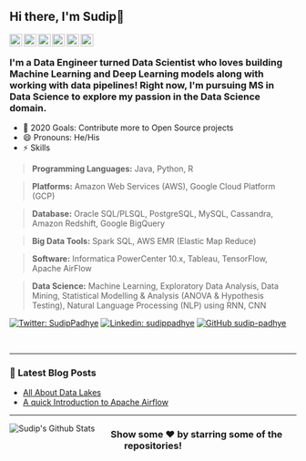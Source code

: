 ## Hi there, I'm Sudip👋

[<img align="left" alt="sudip-padhye | Medium" width="22px" src="https://cdn.jsdelivr.net/npm/simple-icons@3.4.0/icons/medium.svg" />][medium]
[<img align="left" alt="sudip-padhye | LinkedIn" width="22px" src="https://cdn.jsdelivr.net/npm/simple-icons@v3/icons/linkedin.svg" />][linkedin]
[<img align="left" alt="sudip-padhye | Twitter" width="22px" src="https://cdn.jsdelivr.net/npm/simple-icons@v3/icons/twitter.svg" />][twitter]
[<img align="left" alt="sudip-padhye | GitHub" width="22px" src="https://cdn.jsdelivr.net/npm/simple-icons@v3/icons/github.svg" />][github]
[<img align="left" alt="sudip-padhye | Instagram" width="22px" src="https://cdn.jsdelivr.net/npm/simple-icons@v3/icons/instagram.svg" />][instagram]
[<img align="left" alt="sudip-padhye | Facebook" width="22px" src="https://cdn.jsdelivr.net/npm/simple-icons@v3/icons/facebook.svg" />][facebook]

<br />

### I'm a Data Engineer turned Data Scientist who loves building Machine Learning and Deep Learning models along with working with data pipelines! Right now, I'm pursuing MS in Data Science to explore my passion in the Data Science domain.
- 🥅 2020 Goals: Contribute more to Open Source projects
- 😄 Pronouns: He/His
- ⚡ Skills

> **Programming Languages:** Java, Python, R

> **Platforms:** Amazon Web Services (AWS), Google Cloud Platform (GCP)

> **Database:** Oracle SQL/PLSQL, PostgreSQL, MySQL, Cassandra, Amazon Redshift, Google BigQuery

> **Big Data Tools:** Spark SQL, AWS EMR (Elastic Map Reduce)

> **Software:** Informatica PowerCenter 10.x, Tableau, TensorFlow, Apache AirFlow

> **Data Science:** Machine Learning, Exploratory Data Analysis, Data Mining, Statistical Modelling & Analysis (ANOVA & Hypothesis Testing), Natural Language Processing (NLP) using RNN, CNN 

[![Twitter: SudipPadhye](https://img.shields.io/twitter/follow/SudipPadhye?style=social)](https://twitter.com/SudipPadhye)
[![Linkedin: sudippadhye](https://img.shields.io/badge/-sudippadhye-blue?style=flat-square&logo=Linkedin&logoColor=white&link=https://www.linkedin.com/in/sudippadhye/)](https://www.linkedin.com/in/sudippadhye/)
[![GitHub sudip-padhye](https://img.shields.io/github/followers/sudip-padhye?label=follow&style=social)](https://github.com/sudip-padhye)

<br />

---

### 📕 Latest Blog Posts
<!-- BLOG-POST-LIST:START -->
- [All About Data Lakes](https://medium.com/@sudip.padhye/all-about-data-lakes-b07b5b1f9a31)
- [A quick Introduction to Apache Airflow](https://medium.com/@sudip.padhye/a-quick-introduction-to-apache-airflow-73d3c9d6e8e0)

<!-- BLOG-POST-LIST:END -->

---

<img align="left" alt="Sudip's Github Stats" src="https://github-readme-stats.vercel.app/api?username=sudip-padhye&show_icons=true&hide_border=true" />

<div align="center">

### Show some ❤️ by starring some of the repositories!

</div>

[medium]: https://medium.com/@sudip.padhye
[linkedin]: https://linkedin.com/in/sudippadhye
[twitter]: https://twitter.com/SudipPadhye
[facebook]: https://www.facebook.com/sudip.padhye/
[instagram]: https://www.instagram.com/blitz_snappers/?hl=en
[github]: https://github.com/sudip-padhye